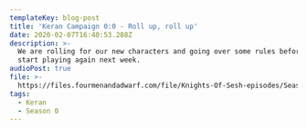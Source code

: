 ```yaml
---
templateKey: blog-post
title: 'Keran Campaign 0:0 - Roll up, roll up'
date: 2020-02-07T16:40:53.288Z
description: >-
  We are rolling for our new characters and going over some rules before we
  start playing again next week.
audioPost: true
file: >-
  https://files.fourmenandadwarf.com/file/Knights-Of-Sesh-episodes/Season_0/Keran-0.mp3
tags:
  - Keran
  - Season 0
---
```


